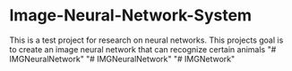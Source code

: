 # Image-Neural-Network-System
This is a test project for research on neural networks. This projects goal is to create an image neural network that can recognize certain animals
"# IMGNeuralNetwork" 
"# IMGNeuralNetwork" 
"# IMGNetwork" 
